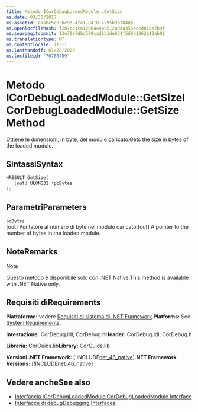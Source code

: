 ```yaml
---
title: Metodo ICorDebugLoadedModule::GetSize
ms.date: 03/30/2017
ms.assetid: aaa0e5c0-be9d-4fe1-8418-5295b9b184d6
ms.openlocfilehash: f207cd1c612b6444a9512adaa356ac2d01de7b9f
ms.sourcegitcommit: 13e79efdbd589cad6b1de634f5d6b1262b12ab01
ms.translationtype: MT
ms.contentlocale: it-IT
ms.lasthandoff: 01/28/2020
ms.locfileid: "76788459"
---
```

# <a name="icordebugloadedmodulegetsize-method"></a><span data-ttu-id="30c9b-102">Metodo ICorDebugLoadedModule::GetSize</span><span class="sxs-lookup"><span data-stu-id="30c9b-102">ICorDebugLoadedModule::GetSize Method</span></span>
<span data-ttu-id="30c9b-103">Ottiene le dimensioni, in byte, del modulo caricato.</span><span class="sxs-lookup"><span data-stu-id="30c9b-103">Gets the size in bytes of the loaded module.</span></span>  
  
## <a name="syntax"></a><span data-ttu-id="30c9b-104">Sintassi</span><span class="sxs-lookup"><span data-stu-id="30c9b-104">Syntax</span></span>  
  
```cpp  
HRESULT GetSize(  
   [out] ULONG32 *pcBytes  
);  
```  
  
## <a name="parameters"></a><span data-ttu-id="30c9b-105">Parametri</span><span class="sxs-lookup"><span data-stu-id="30c9b-105">Parameters</span></span>  
 `pcBytes`  
 <span data-ttu-id="30c9b-106">[out] Puntatore al numero di byte nel modulo caricato.</span><span class="sxs-lookup"><span data-stu-id="30c9b-106">[out] A pointer to the number of bytes in the loaded module.</span></span>  
  
## <a name="remarks"></a><span data-ttu-id="30c9b-107">Note</span><span class="sxs-lookup"><span data-stu-id="30c9b-107">Remarks</span></span>  
  
> [!NOTE]
> <span data-ttu-id="30c9b-108">Questo metodo è disponibile solo con .NET Native.</span><span class="sxs-lookup"><span data-stu-id="30c9b-108">This method is available with .NET Native only.</span></span>  
  
## <a name="requirements"></a><span data-ttu-id="30c9b-109">Requisiti di</span><span class="sxs-lookup"><span data-stu-id="30c9b-109">Requirements</span></span>  
 <span data-ttu-id="30c9b-110">**Piattaforme:** vedere [Requisiti di sistema di .NET Framework](../../../../docs/framework/get-started/system-requirements.md).</span><span class="sxs-lookup"><span data-stu-id="30c9b-110">**Platforms:** See [System Requirements](../../../../docs/framework/get-started/system-requirements.md).</span></span>  
  
 <span data-ttu-id="30c9b-111">**Intestazione:** CorDebug.idl, CorDebug.h</span><span class="sxs-lookup"><span data-stu-id="30c9b-111">**Header:** CorDebug.idl, CorDebug.h</span></span>  
  
 <span data-ttu-id="30c9b-112">**Libreria:** CorGuids.lib</span><span class="sxs-lookup"><span data-stu-id="30c9b-112">**Library:** CorGuids.lib</span></span>  
  
 <span data-ttu-id="30c9b-113">**Versioni .NET Framework:** [!INCLUDE[net_46_native](../../../../includes/net-46-native-md.md)]</span><span class="sxs-lookup"><span data-stu-id="30c9b-113">**.NET Framework Versions:** [!INCLUDE[net_46_native](../../../../includes/net-46-native-md.md)]</span></span>  
  
## <a name="see-also"></a><span data-ttu-id="30c9b-114">Vedere anche</span><span class="sxs-lookup"><span data-stu-id="30c9b-114">See also</span></span>

- [<span data-ttu-id="30c9b-115">Interfaccia ICorDebugLoadedModule</span><span class="sxs-lookup"><span data-stu-id="30c9b-115">ICorDebugLoadedModule Interface</span></span>](icordebugloadedmodule-interface.md)
- [<span data-ttu-id="30c9b-116">Interfacce di debug</span><span class="sxs-lookup"><span data-stu-id="30c9b-116">Debugging Interfaces</span></span>](debugging-interfaces.md)
